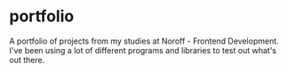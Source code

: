 # portfolio

A portfolio of projects from my studies at Noroff - Frontend Development.
I've been using a lot of different programs and libraries to test out what's out there.
